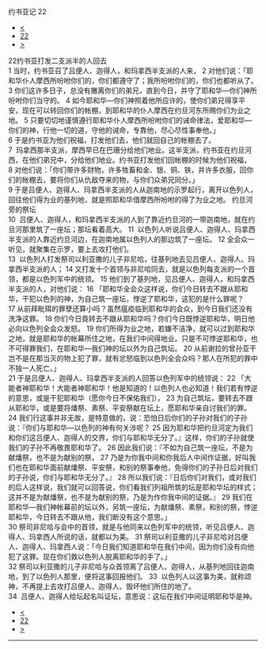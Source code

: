 ﻿





 约书亚记 22




* [<](bible/JOS21.md)
* [22](bible/JOS.md)
* [>](bible/JOS23.md)



 
22约书亚打发二支派半的人回去  
1 当时，约书亚召了吕便人、迦得人，和玛拿西半支派的人来， 
2 对他们说：「耶和华仆人摩西所吩咐你们的，你们都遵守了；我所吩咐你们的，你们也都听从了。 
3 你们这许多日子，总没有撇离你们的弟兄，直到今日，并守了耶和华—你们神所吩咐你们当守的。 
4 如今耶和华—你们神照着他所应许的，使你们弟兄得享平安，现在可以转回你们的帐棚，到耶和华的仆人摩西在约旦河东所赐你们为业之地。 
5 只要切切地谨慎遵行耶和华仆人摩西所吩咐你们的诫命律法，爱耶和华—你们的神，行他一切的道，守他的诫命，专靠他，尽心尽性事奉他。」  
6 于是约书亚为他们祝福，打发他们去，他们就回自己的帐棚去了。  
7  玛拿西那半支派，摩西早已在巴珊分给他们地业。这半支派，约书亚在约旦河西，在他们弟兄中，分给他们地业。约书亚打发他们回帐棚的时候为他们祝福， 
8 对他们说：「你们带许多财物，许多牲畜和金、银、铜、铁，并许多衣服，回你们的帐棚去，要将你们从仇敌夺来的物，与你们众弟兄同分。」  
9 于是吕便人、迦得人、玛拿西半支派的人从迦南地的示罗起行，离开以色列人，回往他们得为业的基列地，就是照耶和华借摩西所吩咐的得了为业之地。 约旦河旁的祭坛  
10  吕便人、迦得人，和玛拿西半支派的人到了靠近约旦河的一带迦南地，就在约旦河那里筑了一座坛；那坛看着高大。 
11  以色列人听说吕便人、迦得人、玛拿西半支派的人靠近约旦河边，在迦南地属以色列人的那边筑了一座坛。 
12 全会众一听见，就聚集在示罗，要上去攻打他们。  
13  以色列人打发祭司以利亚撒的儿子非尼哈，往基列地去见吕便人、迦得人、玛拿西半支派的人； 
14 又打发十个首领与非尼哈同去，就是以色列每支派的一个首领，都是以色列军中的统领。 
15 他们到了基列地，见吕便人、迦得人，和玛拿西半支派的人，对他们说： 
16 「耶和华全会众这样说，你们今日转去不跟从耶和华，干犯以色列的神，为自己筑一座坛，悖逆了耶和华，这犯的是什么罪呢？ 
17 从前拜毗珥的罪孽还算小吗？虽然瘟疫临到耶和华的会众，到今日我们还没有洗净这罪。 
18 你们今日竟转去不跟从耶和华吗？你们今日既悖逆耶和华，明日他必向以色列全会众发怒。 
19 你们所得为业之地，若嫌不洁净，就可以过到耶和华之地，就是耶和华的帐幕所住之地，在我们中间得地业。只是不可悖逆耶和华，也不可得罪我们，在耶和华—我们神的坛以外为自己筑坛。 
20 从前谢拉的曾孙亚干岂不是在那当灭的物上犯了罪，就有忿怒临到以色列全会众吗？那人在所犯的罪中不独一人死亡。」  
21 于是吕便人、迦得人、玛拿西半支派的人回答以色列军中的统领说： 
22 「大能者神耶和华！大能者神耶和华！他是知道的！以色列人也必知道！我们若有悖逆的意思，或是干犯耶和华（愿你今日不保佑我们）， 
23 为自己筑坛，要转去不跟从耶和华，或是要将燔祭、素祭、平安祭献在坛上，愿耶和华亲自讨我们的罪。 
24 我们行这事并非无故，是特意做的，说：恐怕日后你们的子孙对我们的子孙说：『你们与耶和华—以色列的神有何关涉呢？ 
25 因为耶和华把约旦河定为我们和你们这吕便人、迦得人的交界，你们与耶和华无分了。』这样，你们的子孙就使我们的子孙不再敬畏耶和华了。 
26 因此我们说：『不如为自己筑一座坛，不是为献燔祭，也不是为献别的祭， 
27 乃是为你我中间和你我后人中间作证据，好叫我们也在耶和华面前献燔祭、平安祭，和别的祭事奉他，免得你们的子孙日后对我们的子孙说，你们与耶和华无分了。』 
28 所以我们说：『日后你们对我们，或对我们的后人这样说，我们就可以回答说，你们看我们列祖所筑的坛是耶和华坛的样式；这并不是为献燔祭，也不是为献别的祭，乃是为作你我中间的证据。』 
29 我们在耶和华—我们神帐幕前的坛以外，另筑一座坛，为献燔祭、素祭，和别的祭，悖逆耶和华，今日转去不跟从他，我们断没有这个意思。」  
30 祭司非尼哈与会中的首领，就是与他同来以色列军中的统领，听见吕便人、迦得人、玛拿西人所说的话，就都以为美。 
31 祭司以利亚撒的儿子非尼哈对吕便人、迦得人、玛拿西人说：「今日我们知道耶和华在我们中间，因为你们没有向他犯了这罪。现在你们救以色列人脱离耶和华的手了。」  
32 祭司以利亚撒的儿子非尼哈与众首领离了吕便人、迦得人，从基列地回往迦南地，到了以色列人那里，便将这事回报他们。 
33  以色列人以这事为美，就称颂神，不再提上去攻打吕便人、迦得人、毁坏他们所住的地了。  
34  吕便人、迦得人给坛起名叫证坛，意思说：这坛在我们中间证明耶和华是神。 
* [<](bible/JOS21.md)
* [22](bible/JOS.md)
* [>](bible/JOS23.md)





---









